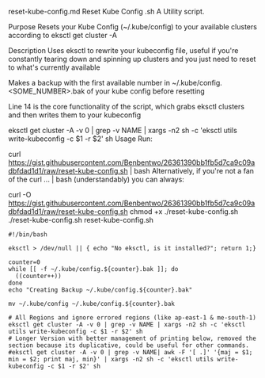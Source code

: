 reset-kube-config.md
Reset Kube Config .sh
A Utility script.

Purpose
Resets your Kube Config (~/.kube/config) to your available clusters according to eksctl get cluster -A

Description
Uses eksctl to rewrite your kubeconfig file, useful if you're constantly tearing down and spinning up clusters and you just need to reset to what's currently available

Makes a backup with the first available number in ~/.kube/config.<SOME_NUMBER>.bak of your kube config before resetting

Line 14 is the core functionality of the script, which grabs eksctl clusters and then writes them to your kubeconfig

eksctl get cluster -A -v 0 | grep -v NAME | xargs -n2 sh -c 'eksctl utils write-kubeconfig -c $1 -r $2' sh
Usage
Run:

curl https://gist.githubusercontent.com/Benbentwo/26361390bb1fb5d7ca9c09adbfdad1d1/raw/reset-kube-config.sh | bash
Alternatively, if you're not a fan of the curl ... | bash (understandably) you can always:

curl -O https://gist.githubusercontent.com/Benbentwo/26361390bb1fb5d7ca9c09adbfdad1d1/raw/reset-kube-config.sh
chmod +x ./reset-kube-config.sh
./reset-kube-config.sh
reset-kube-config.sh

```
#!/bin/bash

eksctl > /dev/null || { echo "No eksctl, is it installed?"; return 1;}

counter=0
while [[ -f ~/.kube/config.${counter}.bak ]]; do
  ((counter++))
done
echo "Creating Backup ~/.kube/config.${counter}.bak"

mv ~/.kube/config ~/.kube/config.${counter}.bak

# All Regions and ignore errored regions (like ap-east-1 & me-south-1)
eksctl get cluster -A -v 0 | grep -v NAME | xargs -n2 sh -c 'eksctl utils write-kubeconfig -c $1 -r $2' sh
# Longer Version with better management of printing below, removed the section because its duplicative, could be useful for other commands.
#eksctl get cluster -A -v 0 | grep -v NAME| awk -F '[ .]' '{maj = $1; min = $2; print maj, min}' | xargs -n2 sh -c 'eksctl utils write-kubeconfig -c $1 -r $2' sh


```



##
##

